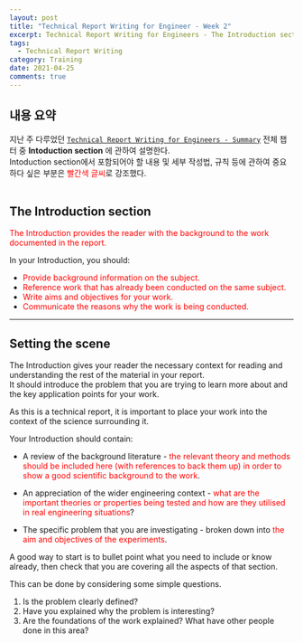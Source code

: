 ```yaml
---
layout: post
title: "Technical Report Writing for Engineer - Week 2"
excerpt: Technical Report Writing for Engineers - The Introduction section
tags:
  - Technical Report Writing
category: Training
date: 2021-04-25
comments: true
---
```



## 내용 요약  
지난 주 다루었던 [`Technical Report Writing for Engineers - Summary`](https://dora-author.github.io/technical-report-writing-week1/) 전체 챕터 중 __Intoduction section__ 에 관하여 설명한다.  
 Intoduction section에서 포함되어야 할 내용 및 세부 작성법, 규칙 등에 관하여 중요하다 싶은 부분은
<span style="color:red">빨간색 글씨</span>로 강조했다. <br/><br/>


## The Introduction section

<span style="color:red">The Introduction provides the reader with the background to the work documented in the report.</span>  

 In your Introduction, you should:  

  - <span style="color:red">Provide background information on the subject.  
  - <span style="color:red">Reference work that has already been conducted on the same subject.  
  - <span style="color:red">Write aims and objectives for your work.  
  - <span style="color:red">Communicate the reasons why the work is being conducted.  
  </span> 

- - -

## Setting the scene

The Introduction gives your reader the necessary context for reading and understanding the rest of the material in your report.   
It should introduce the problem that you are trying to learn more about and the key application points for your work.  

As this is a technical report, it is important to place your work into the context of the science surrounding it. 

Your Introduction should contain:

 - A review of the background literature - <span style="color:red">the relevant theory and methods should be included here (with references to back them up) in order to show a good scientific background to the work</span>.

 - An appreciation of the wider engineering context - <span style="color:red">what are the important theories or properties being tested and how are they utilised in real engineering situations</span>?

 - The specific problem that you are investigating - broken down into <span style="color:red">the aim and objectives of the experiments</span>.

A good way to start is to bullet point what you need to include or know already, then check that you are covering all the aspects of that section.

This can be done by considering some simple questions.

1. Is the problem clearly defined?
2. Have you explained why the problem is interesting?
3. Are the foundations of the work explained? What have other people done in this area?
